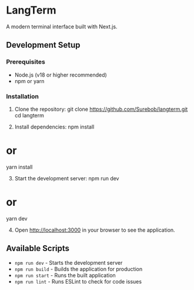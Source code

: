 # LangTerm

A modern terminal interface built with Next.js.

## Development Setup

### Prerequisites
- Node.js (v18 or higher recommended)
- npm or yarn

### Installation

1. Clone the repository:
git clone https://github.com/Surebob/langterm.git
cd langterm

2. Install dependencies:
npm install
# or
yarn install

3. Start the development server:
npm run dev
# or
yarn dev

4. Open [http://localhost:3000](http://localhost:3000) in your browser to see the application.

## Available Scripts

- `npm run dev` - Starts the development server
- `npm run build` - Builds the application for production
- `npm run start` - Runs the built application
- `npm run lint` - Runs ESLint to check for code issues